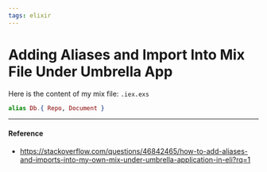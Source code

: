 ```yaml
---
tags: elixir
---
```


# Adding Aliases and Import Into Mix File Under Umbrella App

Here is the content of my mix file: `.iex.exs`

``` elixir
alias Db.{ Repo, Document }
```

---

#### Reference

- https://stackoverflow.com/questions/46842465/how-to-add-aliases-and-imports-into-my-own-mix-under-umbrella-application-in-eli?rq=1